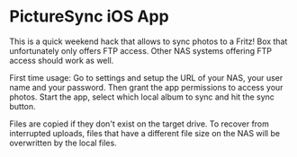 PictureSync iOS App
===================

This is a quick weekend hack that allows to sync photos to
a Fritz! Box that unfortunately only offers FTP access. Other
NAS systems offering FTP access should work as well.

First time usage: Go to settings and setup the URL of your NAS,
your user name and your password. Then grant the app permissions
to access your photos. Start the app, select which local album
to sync and hit the sync button.

Files are copied if they don't exist on the target
drive. To recover from interrupted uploads, files that have a different
file size on the NAS will be overwritten by the local files.
